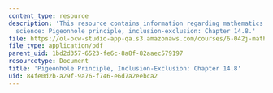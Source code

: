 ```yaml
---
content_type: resource
description: 'This resource contains information regarding mathematics for computer
  science: Pigeonhole principle, inclusion-exclusion: Chapter 14.8.'
file: https://ol-ocw-studio-app-qa.s3.amazonaws.com/courses/6-042j-mathematics-for-computer-science-spring-2015/84fe0d2ba29f9a76f746e6d7a2eebca2_MIT6_042JS15_Session27.pdf
file_type: application/pdf
parent_uid: 1bd2d357-6523-fe6c-8a8f-82aaec579197
resourcetype: Document
title: 'Pigeonhole Principle, Inclusion-Exclusion: Chapter 14.8'
uid: 84fe0d2b-a29f-9a76-f746-e6d7a2eebca2
---
```

